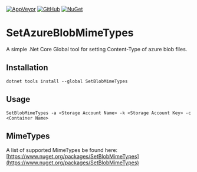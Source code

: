[![AppVeyor](https://img.shields.io/appveyor/ci/alexintime/setazureblobmimetypes.svg)](https://ci.appveyor.com/project/alexintime/setazureblobmimetypes)
[![GitHub](https://img.shields.io/github/license/VisualBean/SetAzureBlobMimeTypes.svg)](https://github.com/VisualBean/SetAzureBlobMimeTypes/blob/master/LICENSE)
[![NuGet](https://img.shields.io/nuget/v/SetBlobMimeTypes.svg)](https://www.nuget.org/packages/SetBlobMimeTypes)

# SetAzureBlobMimeTypes
A simple .Net Core Global tool for setting Content-Type of azure blob files.

## Installation
```
dotnet tools install --global SetBlobMimeTypes
```

## Usage
```
SetBlobMimeTypes -a <Storage Account Name> -k <Storage Account Key> -c <Container Name>
```
## MimeTypes
A list of supported MimeTypes be found here: [https://www.nuget.org/packages/SetBlobMimeTypes](https://www.nuget.org/packages/SetBlobMimeTypes)
